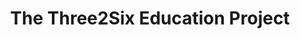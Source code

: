 ---
  title: The Three2Six Education Project
  description: A bridging program for refugee children
  latitude: -26.171979
  longitude: 28.076848
  cards:
    - poi-033-card-001.md
    - poi-033-card-002.md
    - poi-033-card-003.md
    - poi-033-card-004.md
    - poi-033-card-005.md
    - poi-033-card-006.md
    - poi-033-card-007.md
---